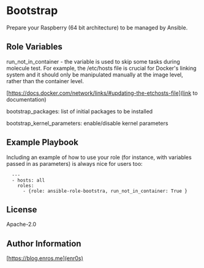 Bootstrap
=========
Prepare your Raspberry (64 bit architecture) to be managed by Ansible.


Role Variables
--------------

run_not_in_container - the variable is used to skip some tasks during molecule test. For example, the /etc/hosts file is crucial for Docker's linking system and it should only be manipulated manually at the image level, rather than the container level.

[https://docs.docker.com/network/links/#updating-the-etchosts-file](link to documentation)

bootstrap_packages: list of initial packages to be installed

bootstrap_kernel_parameters: enable/disable kernel parameters

Example Playbook
----------------

Including an example of how to use your role (for instance, with variables passed in as parameters) is always nice for users too:

```
  ---
  - hosts: all
    roles:
      - {role: ansible-role-bootstra, run_not_in_container: True }
```

License
-------

Apache-2.0


Author Information
------------------

[https://blog.enros.me](enr0s)
